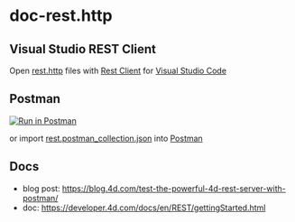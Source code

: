 # doc-rest.http

## Visual Studio REST Client

Open [rest.http](rest.http) files with [Rest Client](https://marketplace.visualstudio.com/items?itemName=humao.rest-client) for [Visual Studio Code](https://code.visualstudio.com/)

## Postman

[![Run in Postman](https://run.pstmn.io/button.svg)](https://www.getpostman.com/collections/ab9bcef677518d485f63)

or import [rest.postman_collection.json](rest.postman_collection.json) into [Postman](https://www.postman.com/)

## Docs
- blog post: https://blog.4d.com/test-the-powerful-4d-rest-server-with-postman/
- doc: https://developer.4d.com/docs/en/REST/gettingStarted.html
